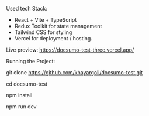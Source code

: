 
Used tech Stack:

- React + Vite + TypeScript 
- Redux Toolkit for state management
- Tailwind CSS for styling
- Vercel for deployment / hosting.

Live preview: https://docsumo-test-three.vercel.app/

Running the Project: 

git clone https://github.com/khayargoli/docsumo-test.git

cd docsumo-test

npm install

npm run dev
